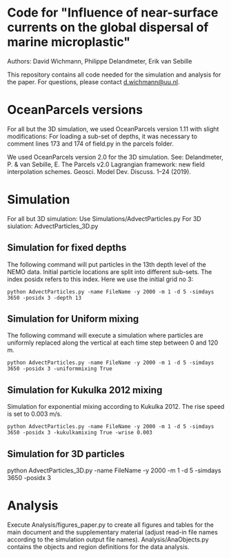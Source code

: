 # Code for "Influence of near-surface currents on the global dispersal of marine microplastic"
Authors: David Wichmann, Philippe Delandmeter, Erik van Sebille 

This repository contains all code needed for the simulation and analysis for the paper. For questions, please contact d.wichmann@uu.nl.

# OceanParcels versions
For all but the 3D simulation, we used OceanParcels version 1.11 with slight modifications: 
For loading a sub-set of depths, it was necessary to comment lines 173 and 174 of field.py in the parcels folder.

We used OceanParcels version 2.0 for the 3D simulation. See: Delandmeter, P. & van Sebille, E. The Parcels v2.0 Lagrangian framework: new field interpolation schemes. Geosci. Model Dev. Discuss. 1–24 (2019).

# Simulation
For all but 3D simulation: Use Simulations/AdvectParticles.py
For 3D siulation: AdvectParticles_3D.py

## Simulation for fixed depths
The following command will put particles in the 13th depth level of the NEMO data. Initial particle locations are split into different sub-sets. The index posidx refers to this index. Here we use the initial grid no 3:

```python AdvectParticles.py -name FileName -y 2000 -m 1 -d 5 -simdays 3650 -posidx 3 -depth 13```

## Simulation for Uniform mixing
The following command will execute a simulation where particles are uniformly replaced along the vertical at each time step between 0 and 120 m.

```python AdvectParticles.py -name FileName -y 2000 -m 1 -d 5 -simdays 3650 -posidx 3 -uniformmixing True```

## Simulation for Kukulka 2012 mixing
Simulation for exponential mixing according to Kukulka 2012. The rise speed is set to 0.003 m/s.

```python AdvectParticles.py -name FileName -y 2000 -m 1 -d 5 -simdays 3650 -posidx 3 -kukulkamixing True -wrise 0.003```

## Simulation for 3D particles

python AdvectParticles_3D.py -name FileName -y 2000 -m 1 -d 5 -simdays 3650 -posidx 3

# Analysis
Execute Analysis/figures_paper.py to create all figures and tables for the main document and the supplementary material (adjust read-in file names according to the simulation output file names).  Analysis/AnaObjects.py contains the objects and region definitions for the data analysis.
